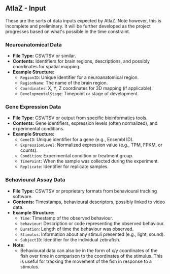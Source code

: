 ## AtlaZ - Input

These are the sorts of data inputs expected by AtlaZ. Note however, this is incomplete and preliminary. It will be further developed as the project progresses based on what's possible in the time constraint.

### Neuroanatomical Data

- **File Type:** CSV/TSV or similar.
- **Contents:** Identifiers for brain regions, descriptions, and possibly coordinates for spatial mapping.
- **Example Structure:**
   - `RegionID`: Unique identifier for a neuroanatomical region.
   - `RegionName`: The name of the brain region.
   - `Coordinates`: X, Y, Z coordinates for 3D mapping (if applicable).
   - `DevelopmentalStage`: Timepoint or stage of development.

### Gene Expression Data

- **File Type:** CSV/TSV or output from specific bioinformatics tools.
- **Contents:** Gene identifiers, expression levels (often normalized), and experimental conditions.
- **Example Structure:**
   - `GeneID`: Unique identifier for a gene (e.g., Ensembl ID).
   - `ExpressionLevel`: Normalized expression value (e.g., TPM, FPKM, or counts).
   - `Condition`: Experimental condition or treatment group.
   - `TimePoint`: When the sample was collected during the experiment.
   - `Replicate`: Identifier for replicate samples.

### Behavioural Assay Data

- **File Type:** CSV/TSV or proprietary formats from behavioural tracking software.
- **Contents:** Timestamps, behavioural descriptors, possibly linked to video data.
- **Example Structure:**
   - `Time`: Timestamp of the observed behaviour.
   - `behaviour`: Description or code representing the observed behaviour.
   - `Duration`: Length of time the behaviour was observed.
   - `Stimulus`: Information about any stimuli presented (e.g., light, sound).
   - `SubjectID`: Identifier for the individual zebrafish.
 - **Note:**
   - Behavioural data can also be in the form of x/y coordinates of the fish over time in comparison to the coordinates of the stimulus. This is useful for tracking the movement of the fish in response to a stimulus.